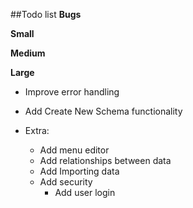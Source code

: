 ##Todo list
**Bugs**

**Small**

**Medium**

**Large**
* Improve error handling
* Add Create New Schema functionality

* Extra:
    * Add menu editor
    * Add relationships between data
    * Add Importing data
    * Add security
        * Add user login
